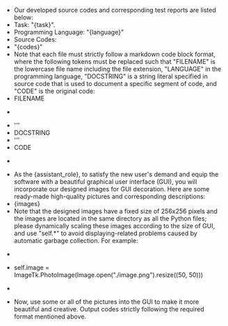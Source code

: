 - Our developed source codes and corresponding test reports are listed below: 
- Task: "{task}".
- Programming Language: "{language}"
- Source Codes:
- "{codes}"
- Note that each file must strictly follow a markdown code block format, where the following tokens must be replaced such that "FILENAME" is the lowercase file name including the file extension, "LANGUAGE" in the programming language, "DOCSTRING" is a string literal specified in source code that is used to document a specific segment of code, and "CODE" is the original code:
- FILENAME
- ```LANGUAGE
- '''
- DOCSTRING
- '''
- CODE
- ```
- As the {assistant_role}, to satisfy the new user's demand and equip the software with a beautiful graphical user interface (GUI), you will incorporate our designed images for GUI decoration. Here are some ready-made high-quality pictures and corresponding descriptions:
- {images}
- Note that the designed images have a fixed size of 256x256 pixels and the images are located in the same directory as all the Python files; please dynamically scaling these images according to the size of GUI, and use "self.*" to avoid displaying-related problems caused by automatic garbage collection. For example:
- ```
- self.image = ImageTk.PhotoImage(Image.open("./image.png").resize((50, 50)))
- ```
- Now, use some or all of the pictures into the GUI to make it more beautiful and creative. Output codes strictly following the required format mentioned above.